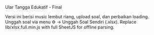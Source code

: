 Ular Tangga Edukatif - Final

Versi ini berisi music lembut riang, upload soal, dan perbaikan loading.
Unggah soal via menu ⚙️ -> Unggah Soal Sendiri (.xlsx). Replace lib/xlsx.full.min.js with full SheetJS for offline parsing.